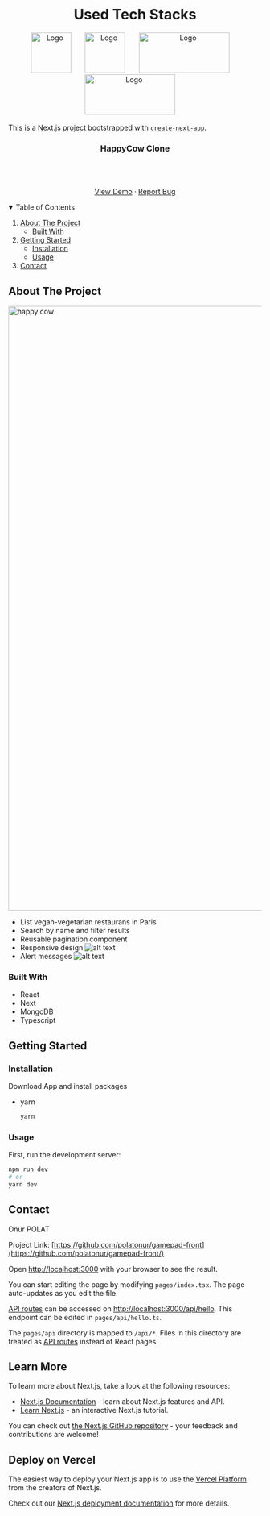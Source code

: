 <br />
<h1 align="center">Used Tech Stacks</h1>
<p align="center">
    <img src="https://github.com/polatonur/readme_pics/blob/master/react.svg?raw=true" alt="Logo" width="80" height="80">  &nbsp;&nbsp;&nbsp;&nbsp;&nbsp;
    <img src=https://github.com/polatonur/readme_pics/blob/master/nextjs.svg?raw=true" alt="Logo" width="80" height="80"> &nbsp;&nbsp;&nbsp;&nbsp;&nbsp;
    <img src="https://github.com/polatonur/readme_pics/blob/master/mongoDB.svg?raw=true" alt="Logo" width="180" height="80">&nbsp;&nbsp;&nbsp;&nbsp;&nbsp;
    <img src="https://github.com/polatonur/readme_pics/blob/master/Typescript.svg?raw=true" alt="Logo" width="180" height="80">&nbsp;&nbsp;&nbsp;&nbsp;&nbsp;

This is a [Next.js](https://nextjs.org/) project bootstrapped with [`create-next-app`](https://github.com/vercel/next.js/tree/canary/packages/create-next-app).

<h3 align="center">HappyCow Clone</h3>

  <p align="center">
    <br />
    <br />
    <br />
    <a href="https://happ-cow-front.vercel.app/">View Demo</a>
    ·
    <a href="https://github.com/polatonur/happ-cow-front/issues">Report Bug</a>
  </p>
</p>

<!-- TABLE OF CONTENTS -->
<details open="open">
  <summary>Table of Contents</summary>
  <ol>
    <li>
      <a href="#about-the-project">About The Project</a>
      <ul>
        <li><a href="#built-with">Built With</a></li>
      </ul>
    </li>
    <li>
      <a href="#getting-started">Getting Started</a>
      <ul>
        <li><a href="#installation">Installation</a></li>
        <li><a href="#installation">Usage</a></li>
      </ul>
    </li>
    <li><a href="#contact">Contact</a></li>
  </ol>
</details>

<!-- ABOUT THE PROJECT -->

## About The Project

<img src="https://github.com/polatonur/readme_pics/blob/master/happy_cow_main.png?raw=true" alt="happy cow" width="1200" height="1200">

- List vegan-vegetarian restaurans in Paris
- Search by name and filter results
- Reusable pagination component
- Responsive design
  ![alt text](https://github.com/polatonur/readme_pics/blob/master/happy_cow_alert_responsive.gif?raw=true)
- Alert messages
  ![alt text](https://github.com/polatonur/readme_pics/blob/master/happy_cow_alert_messages.gif?raw=true)

### Built With

- React
- Next
- MongoDB
- Typescript

<!-- GETTING STARTED -->

## Getting Started

### Installation

Download App and install packages

- yarn

  ```sh
  yarn
  ```

### Usage

First, run the development server:

```bash
npm run dev
# or
yarn dev
```

## Contact

Onur POLAT

Project Link: [https://github.com/polatonur/gamepad-front](https://github.com/polatonur/gamepad-front/)

Open [http://localhost:3000](http://localhost:3000) with your browser to see the result.

You can start editing the page by modifying `pages/index.tsx`. The page auto-updates as you edit the file.

[API routes](https://nextjs.org/docs/api-routes/introduction) can be accessed on [http://localhost:3000/api/hello](http://localhost:3000/api/hello). This endpoint can be edited in `pages/api/hello.ts`.

The `pages/api` directory is mapped to `/api/*`. Files in this directory are treated as [API routes](https://nextjs.org/docs/api-routes/introduction) instead of React pages.

## Learn More

To learn more about Next.js, take a look at the following resources:

- [Next.js Documentation](https://nextjs.org/docs) - learn about Next.js features and API.
- [Learn Next.js](https://nextjs.org/learn) - an interactive Next.js tutorial.

You can check out [the Next.js GitHub repository](https://github.com/vercel/next.js/) - your feedback and contributions are welcome!

## Deploy on Vercel

The easiest way to deploy your Next.js app is to use the [Vercel Platform](https://vercel.com/new?utm_medium=default-template&filter=next.js&utm_source=create-next-app&utm_campaign=create-next-app-readme) from the creators of Next.js.

Check out our [Next.js deployment documentation](https://nextjs.org/docs/deployment) for more details.
